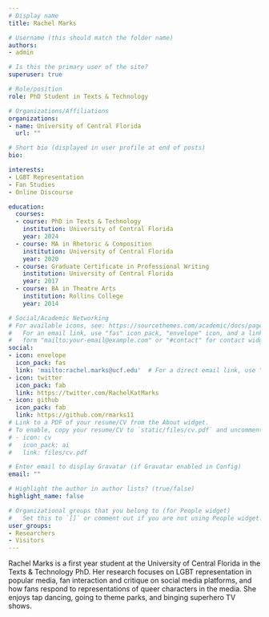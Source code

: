 ```yaml
---
# Display name
title: Rachel Marks

# Username (this should match the folder name)
authors:
- admin

# Is this the primary user of the site?
superuser: true

# Role/position
role: PhD Student in Texts & Technology

# Organizations/Affiliations
organizations:
- name: University of Central Florida
  url: ""

# Short bio (displayed in user profile at end of posts)
bio: 

interests:
- LGBT Representation
- Fan Studies 
- Online Discourse 

education:
  courses:
  - course: PhD in Texts & Technology
    institution: University of Central Florida
    year: 2024
  - course: MA in Rhetoric & Composition 
    institution: University of Central Florida
    year: 2020
  - course: Graduate Certificate in Professional Writing
    institution: University of Central Florida
    year: 2017
  - course: BA in Theatre Arts
    institution: Rollins College
    year: 2014

# Social/Academic Networking
# For available icons, see: https://sourcethemes.com/academic/docs/page-builder/#icons
#   For an email link, use "fas" icon pack, "envelope" icon, and a link in the
#   form "mailto:your-email@example.com" or "#contact" for contact widget.
social:
- icon: envelope
  icon_pack: fas
  link: 'mailto:rachel.marks@ucf.edu'  # For a direct email link, use "mailto:test@example.org".
- icon: twitter
  icon_pack: fab
  link: https://twitter.com/RachelKatMarks
- icon: github
  icon_pack: fab
  link: https://github.com/rmarks11
# Link to a PDF of your resume/CV from the About widget.
# To enable, copy your resume/CV to `static/files/cv.pdf` and uncomment the lines below.
# - icon: cv
#   icon_pack: ai
#   link: files/cv.pdf

# Enter email to display Gravatar (if Gravatar enabled in Config)
email: ""

# Highlight the author in author lists? (true/false)
highlight_name: false

# Organizational groups that you belong to (for People widget)
#   Set this to `[]` or comment out if you are not using People widget.
user_groups:
- Researchers
- Visitors
---
```


Rachel Marks is a first year student at the University of Central Florida in the Texts & Technology PhD. Her research focuses on LGBT representation in popular media, fan interaction and critique on social media platforms, and how fans respond to representations of queer characters in the media. She enjoys tap dancing, going to theme parks, and binging superhero TV shows. 
